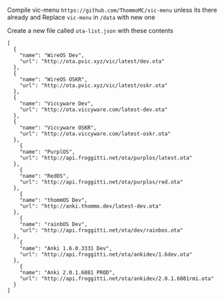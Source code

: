Compile vic-menu `https://github.com/ThommoMC/vic-menu` unless its there already and Replace `vic-menu` in `/data` with new one 

 Create a new file called `ota-list.json` with these contents

```
[
  {
    "name": "WireOS Dev",
    "url": "http://ota.pvic.xyz/vic/latest/dev.ota"
  },
  {
    "name": "WireOS OSKR",
    "url": "http://ota.pvic.xyz/vic/latest/oskr.ota"
  },
  {
    "name": "Viccyware Dev",
    "url": "http://ota.viccyware.com/latest-dev.ota"
  },
  {
    "name": "Viccyware OSKR",
    "url": "http://ota.viccyware.com/latest-oskr.ota"
  },
    {
    "name": "PurplOS",
    "url": "http://api.froggitti.net/ota/purplos/latest.ota"
  },
    {
    "name": "RedOS",
    "url": "http://api.froggitti.net/ota/purplos/red.ota"
  },
    {
    "name": "thommOS Dev",
    "url": "http://anki.thommo.dev/latest-dev.ota"
  },
    {
    "name": "rainbOS Dev",
    "url": "http://api.froggitti.net/ota/dev/rainbos.ota"
  },
    {
    "name": "Anki 1.6.0.3331 Dev",
    "url": "http://api.froggitti.net/ota/ankidev/1.6dev.ota"
  },
    {
    "name": "Anki 2.0.1.6081 PROD",
    "url": "http://api.froggitti.net/ota/ankidev/2.0.1.6081rmi.ota"
  }
]
```
